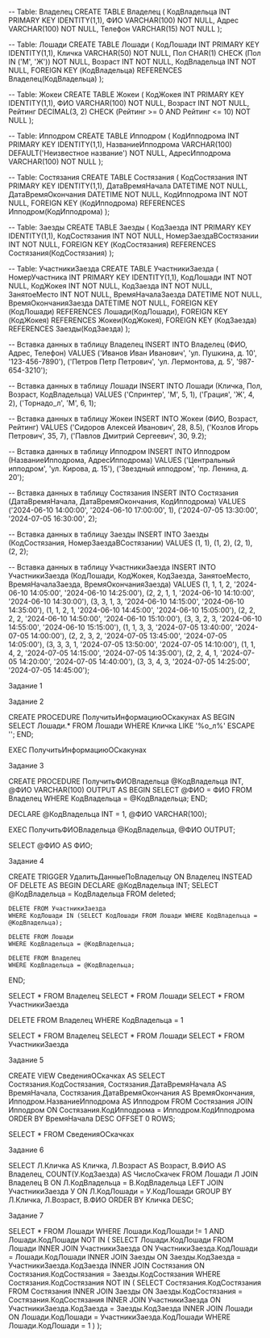 -- Table: Владелец
CREATE TABLE Владелец (
    КодВладельца INT PRIMARY KEY IDENTITY(1,1),
    ФИО VARCHAR(100) NOT NULL,
    Адрес VARCHAR(100) NOT NULL,
    Телефон VARCHAR(15) NOT NULL
);


-- Table: Лошади
CREATE TABLE Лошади (
    КодЛошади INT PRIMARY KEY IDENTITY(1,1),
    Кличка VARCHAR(50) NOT NULL,
    Пол CHAR(1) CHECK (Пол IN ('М', 'Ж')) NOT NULL,
    Возраст INT NOT NULL,
    КодВладельца INT NOT NULL,
    FOREIGN KEY (КодВладельца) REFERENCES Владелец(КодВладельца)
);


-- Table: Жокеи
CREATE TABLE Жокеи (
    КодЖокея INT PRIMARY KEY IDENTITY(1,1),
    ФИО VARCHAR(100) NOT NULL,
    Возраст INT NOT NULL,
    Рейтинг DECIMAL(3, 2) CHECK (Рейтинг >= 0 AND Рейтинг <= 10) NOT NULL
);


-- Table: Ипподром
CREATE TABLE Ипподром (
    КодИпподрома INT PRIMARY KEY IDENTITY(1,1),
    НазваниеИпподрома VARCHAR(100) DEFAULT('Неизвестное название') NOT NULL,
    АдресИпподрома VARCHAR(100) NOT NULL
);


-- Table: Состязания
CREATE TABLE Состязания (
    КодСостязания INT PRIMARY KEY IDENTITY(1,1),
    ДатаВремяНачала DATETIME NOT NULL,
    ДатаВремяОкончания DATETIME NOT NULL,
    КодИпподрома INT NOT NULL,
    FOREIGN KEY (КодИпподрома) REFERENCES Ипподром(КодИпподрома)
);


-- Table: Заезды
CREATE TABLE Заезды (
    КодЗаезда INT PRIMARY KEY IDENTITY(1,1),
    КодСостязания INT NOT NULL,
    НомерЗаездаВСостязании INT NOT NULL,
    FOREIGN KEY (КодСостязания) REFERENCES Состязания(КодСостязания)
);


-- Table: УчастникиЗаезда
CREATE TABLE УчастникиЗаезда (
    НомерУчастника INT PRIMARY KEY IDENTITY(1,1),
    КодЛошади INT NOT NULL,
    КодЖокея INT NOT NULL,
    КодЗаезда INT NOT NULL,
    ЗанятоеМесто INT NOT NULL,
    ВремяНачалаЗаезда DATETIME NOT NULL,
    ВремяОкончанияЗаезда DATETIME NOT NULL,
    FOREIGN KEY (КодЛошади) REFERENCES Лошади(КодЛошади),
    FOREIGN KEY (КодЖокея) REFERENCES Жокеи(КодЖокея),
    FOREIGN KEY (КодЗаезда) REFERENCES Заезды(КодЗаезда)
);



-- Вставка данных в таблицу Владелец
INSERT INTO Владелец (ФИО, Адрес, Телефон) VALUES 
('Иванов Иван Иванович', 'ул. Пушкина, д. 10', '123-456-7890'),
('Петров Петр Петрович', 'ул. Лермонтова, д. 5', '987-654-3210');

-- Вставка данных в таблицу Лошади
INSERT INTO Лошади (Кличка, Пол, Возраст, КодВладельца) VALUES 
('Спринтер', 'М', 5, 1),
('Грация', 'Ж', 4, 2),
('Торнадо_л', 'М', 6, 1);

-- Вставка данных в таблицу Жокеи
INSERT INTO Жокеи (ФИО, Возраст, Рейтинг) VALUES 
('Сидоров Алексей Иванович', 28, 8.5),
('Козлов Игорь Петрович', 35, 7),
('Павлов Дмитрий Сергеевич', 30, 9.2);

-- Вставка данных в таблицу Ипподром
INSERT INTO Ипподром (НазваниеИпподрома, АдресИпподрома) VALUES 
('Центральный ипподром', 'ул. Кирова, д. 15'),
('Звездный ипподром', 'пр. Ленина, д. 20');

-- Вставка данных в таблицу Состязания
INSERT INTO Состязания (ДатаВремяНачала, ДатаВремяОкончания, КодИпподрома) VALUES 
('2024-06-10 14:00:00', '2024-06-10 17:00:00', 1),
('2024-07-05 13:30:00', '2024-07-05 16:30:00', 2);

-- Вставка данных в таблицу Заезды
INSERT INTO Заезды (КодСостязания, НомерЗаездаВСостязании) VALUES 
(1, 1),
(1, 2),
(2, 1),
(2, 2);

-- Вставка данных в таблицу УчастникиЗаезда
INSERT INTO УчастникиЗаезда (КодЛошади, КодЖокея, КодЗаезда, ЗанятоеМесто, ВремяНачалаЗаезда, ВремяОкончанияЗаезда) VALUES 
(1, 1, 1, 2, '2024-06-10 14:05:00', '2024-06-10 14:25:00'),
(2, 2, 1, 1, '2024-06-10 14:10:00', '2024-06-10 14:30:00'),
(3, 3, 1, 3, '2024-06-10 14:15:00', '2024-06-10 14:35:00'),
(1, 1, 2, 1, '2024-06-10 14:45:00', '2024-06-10 15:05:00'),
(2, 2, 2, 2, '2024-06-10 14:50:00', '2024-06-10 15:10:00'),
(3, 3, 2, 3, '2024-06-10 14:55:00', '2024-06-10 15:15:00'),
(1, 1, 3, 3, '2024-07-05 13:40:00', '2024-07-05 14:00:00'),
(2, 2, 3, 2, '2024-07-05 13:45:00', '2024-07-05 14:05:00'),
(3, 3, 3, 1, '2024-07-05 13:50:00', '2024-07-05 14:10:00'),
(1, 1, 4, 2, '2024-07-05 14:15:00', '2024-07-05 14:35:00'),
(2, 2, 4, 1, '2024-07-05 14:20:00', '2024-07-05 14:40:00'),
(3, 3, 4, 3, '2024-07-05 14:25:00', '2024-07-05 14:45:00');




Задание 1

Задание 2

CREATE PROCEDURE ПолучитьИнформациюОСкакунах
AS
BEGIN
    SELECT Лошади.*
    FROM Лошади
    WHERE Кличка LIKE '%о\_л%' ESCAPE '\';
END;

EXEC ПолучитьИнформациюОСкакунах

Задание 3

CREATE PROCEDURE ПолучитьФИОВладельца
    @КодВладельца INT,
    @ФИО VARCHAR(100) OUTPUT
AS
BEGIN
    SELECT @ФИО = ФИО
    FROM Владелец
    WHERE КодВладельца = @КодВладельца;
END;

DECLARE
    @КодВладельца INT = 1,
    @ФИО VARCHAR(100);

EXEC ПолучитьФИОВладельца @КодВладельца, @ФИО OUTPUT;

SELECT @ФИО AS ФИО;

Задание 4

CREATE TRIGGER УдалитьДанныеПоВладельцу
ON Владелец
INSTEAD OF DELETE
AS
BEGIN
    DECLARE @КодВладельца INT;
    SELECT @КодВладельца = КодВладельца FROM deleted;


    DELETE FROM УчастникиЗаезда
    WHERE КодЛошади IN (SELECT КодЛошади FROM Лошади WHERE КодВладельца = @КодВладельца);

    DELETE FROM Лошади
    WHERE КодВладельца = @КодВладельца;

	DELETE FROM Владелец
    WHERE КодВладельца = @КодВладельца;
END;


SELECT * FROM Владелец
SELECT * FROM Лошади
SELECT * FROM УчастникиЗаезда

DELETE FROM Владелец WHERE КодВладельца = 1

SELECT * FROM Владелец
SELECT * FROM Лошади
SELECT * FROM УчастникиЗаезда


Задание 5

CREATE VIEW СведенияОСкачках AS
SELECT 
    Состязания.КодСостязания,
    Состязания.ДатаВремяНачала AS ВремяНачала,
    Состязания.ДатаВремяОкончания AS ВремяОкончания,
    Ипподром.НазваниеИпподрома AS Ипподром
FROM 
    Состязания
JOIN 
    Ипподром ON Состязания.КодИпподрома = Ипподром.КодИпподрома
ORDER BY 
    ВремяНачала DESC
OFFSET 0 ROWS;

SELECT * FROM СведенияОСкачках


Задание 6

SELECT 
    Л.Кличка AS Кличка,
    Л.Возраст AS Возраст,
    В.ФИО AS Владелец,
    COUNT(У.КодЗаезда) AS ЧислоСкачек
FROM 
    Лошади Л
JOIN 
    Владелец В ON Л.КодВладельца = В.КодВладельца
LEFT JOIN 
    УчастникиЗаезда У ON Л.КодЛошади = У.КодЛошади
GROUP BY 
    Л.Кличка, Л.Возраст, В.ФИО
ORDER BY 
    Кличка DESC;


Задание 7

SELECT *
FROM Лошади
WHERE Лошади.КодЛошади != 1
AND Лошади.КодЛошади NOT IN (
	SELECT Лошади.КодЛошади
	FROM Лошади
	INNER JOIN УчастникиЗаезда ON УчастникиЗаезда.КодЛошади = Лошади.КодЛошади
	INNER JOIN Заезды ON Заезды.КодЗаезда = УчастникиЗаезда.КодЗаезда
	INNER JOIN Состязания ON Состязания.КодСостязания = Заезды.КодСостязания
	WHERE Состязания.КодСостязания NOT IN (
		SELECT Состязания.КодСостязания
		FROM Состязания
		INNER JOIN Заезды ON Заезды.КодСостязания = Состязания.КодСостязания
		INNER JOIN УчастникиЗаезда ON УчастникиЗаезда.КодЗаезда = Заезды.КодЗаезда
		INNER JOIN Лошади ON Лошади.КодЛошади = УчастникиЗаезда.КодЛошади
		WHERE Лошади.КодЛошади = 1
	)
);
